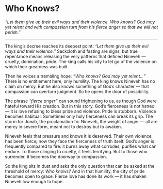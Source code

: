 # Who Knows?

*“Let them give up their evil ways and their violence. Who knows? God may yet relent and with compassion turn from his fierce anger so that we will not perish.”*

---

The king’s decree reaches its deepest point: *“Let them give up their evil ways and their violence.”* Sackcloth and fasting are signs, but true repentance means releasing the very patterns that defined Nineveh — cruelty, domination, pride. The king calls his city to let go of the violence on which their greatness was built.

Then he voices a trembling hope: *“Who knows? God may yet relent…”* There is no entitlement here, only humility. The king knows Nineveh has no claim on mercy. But he also knows something of God’s character — that compassion can overturn judgment. So he opens the door of possibility.

The phrase *“fierce anger”* can sound frightening to us, as though God were hateful toward His creation. But in this story, God’s fierceness is not hatred — it is love refusing to bless pride and violence. Pride is stubborn. Violence becomes habitual. Sometimes only holy fierceness can break its grip. The storm for Jonah, the proclamation for Nineveh, the weight of anger — all are mercy in severe form, meant not to destroy but to awaken.

Nineveh feels that pressure and knows it is deserved. Their own violence has been fierce; now they face the fierceness of truth itself. God’s anger is frequently compared to fire: it burns away what corrodes, purifies what can endure. To those clinging to cruelty, it feels terrifying. But to those who surrender, it becomes the doorway to compassion.

So the king sits in dust and asks the only question that can be asked at the threshold of mercy: *Who knows?* And in that humility, the city of pride becomes open to grace. Fierce love has done its work — it has shaken Nineveh low enough to hope.
